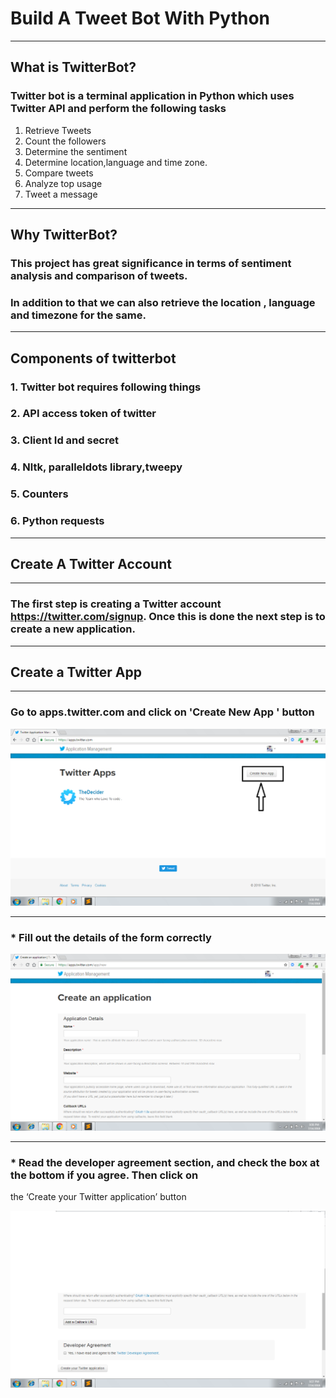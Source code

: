 #                               Build A Tweet Bot With Python
--------------------------------------------------------------------------------------------------------
## What is TwitterBot?
### Twitter bot is a terminal application in Python which uses Twitter API and perform the following tasks
1. Retrieve Tweets
2. Count the followers
3. Determine the sentiment
4. Determine location,language and time zone.
5. Compare tweets 
6. Analyze top usage 
7. Tweet a message 

------------------------------------------------------------------------------------------------------

## Why TwitterBot?
### This project has great significance in terms of sentiment analysis and comparison of tweets.
### In addition to that we can also retrieve the location , language and timezone for the same.

------------------------------------------------------------------------------------------------------
## Components of twitterbot
### 1. Twitter bot requires following things
### 2. API access token of twitter
### 3. Client Id and secret
### 4. Nltk, paralleldots library,tweepy
### 5. Counters
### 6. Python requests

-----------------------------------------------------------------------------------------------------

##  Create A Twitter Account
----------------------------------------------------------------------------------------------------

### The first step is creating a Twitter account https://twitter.com/signup. Once this is done the next step is to create a new application.

----------------------------------------------------------------------------------------------------

## Create a Twitter App
--------------------------------------------------------------------------------------------------
### Go to apps.twitter.com and click on 'Create New App ' button


![Image of create new app](start.PNG)

-----------------------------------------------------------------------------------------------
### * Fill out the details of the form correctly

![Image of create new app](start1.PNG)

-----------------------------------------------------------------------------------------------

### * Read the developer agreement section, and check the box at the bottom if you agree. Then click on 
the ‘Create your Twitter application’ button

![Image of create new app](start2.PNG)